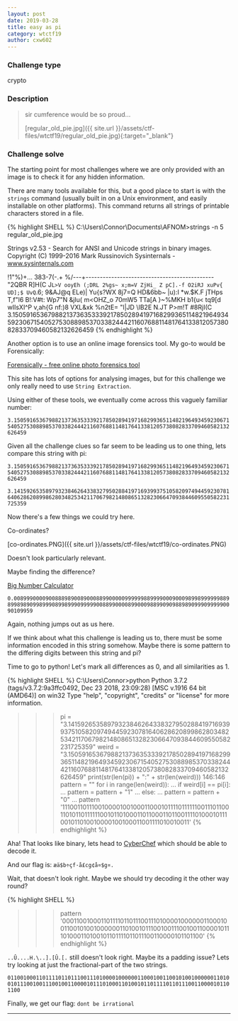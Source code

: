 ```yaml
---
layout: post
date: 2019-03-28
title: easy as pi
category: wtctf19
author: cxw602
---
```


### Challenge type
crypto

### Description

> sir cumference would be so proud...
>
> [regular_old_pie.jpg]({{ site.url }}/assets/ctf-files/wtctf19/regular_old_pie.jpg){:target="_blank"}

### Challenge solve

The starting point for most challenges where we are only provided with an image is to check it for any hidden information.

There are many tools available for this, but a good place to start is with the `strings` command (usually built in on a Unix environment, and easily installable on other platforms). This command returns all strings of printable characters stored in a file.

{% highlight SHELL %}
C:\Users\Connor\Documents\AFNOM>strings -n 5 regular_old_pie.jpg

Strings v2.53 - Search for ANSI and Unicode strings in binary images.
Copyright (C) 1999-2016 Mark Russinovich
Sysinternals - www.sysinternals.com

!1"%)+...
383-7(-.+
%/---+---------------------------------------------
"2QBR
R]H(C
J`L>V
ooyEh
(;DRL
2%gs~
x;m=V
ZjHi_
 Z pC].-f
O2iRJ
xuPv{
UD];$
UvQ`.6;
9&AJ\@q
ELe)|
Yu{s?WX
8j7=Q
HD&6bb~
|u):I
*w.$K.F
jTHps
T,f"l6
B!:V#t:
Wp7"N
&jIu(
m<OHZ_o
70mW5
TTa[A
}~%MKH
b1{u<
tq9[d
wIIsXI^P
v,ah{G
nf:)8
VXL&xk
%n2tE=
"l|JD
\IB2E
N.JT
P>m!T
#8RjI(C
3.150591653679882137363533392178502894197168299365114821964934592306715405275308898537033824442116076881148176413381205738082833709460582132626459
{% endhighlight %}

Another option is to use an online image forensics tool. My go-to would be Forensically:

[Forensically - free online photo forensics tool](https://29a.ch/photo-forensics)

This site has lots of options for analysing images, but for this challenge we only really need to use `String Extraction`.

Using either of these tools, we eventually come across this vaguely familiar number:

`3.150591653679882137363533392178502894197168299365114821964934592306715405275308898537033824442116076881148176413381205738082833709460582132626459`

Given all the challenge clues so far seem to be leading us to one thing, lets compare this string with pi:

`3.150591653679882137363533392178502894197168299365114821964934592306715405275308898537033824442116076881148176413381205738082833709460582132626459`

`3.141592653589793238462643383279502884197169399375105820974944592307816406286208998628034825342117067982148086513282306647093844609550582231725359`

Now there's a few things we could try here.

Co-ordinates?

[co-ordinates.PNG]({{ site.url }}/assets/ctf-files/wtctf19/co-ordinates.PNG)

Doesn't look particularly relevant.

Maybe finding the difference?

[Big Number Calculator](https://www.calculator.net/big-number-calculator.html?cx=3.150591653679882137363533392178502894197168299365114821964934592306715405275308898537033824442116076881148176413381205738082833709460582132626459&cy=3.1415926535897932384626433832795028841971693993751058209749445923078164062862089986280348253421170679821480865132823066470938446095505822317253594081284&cp=146&co=minus)

`0.00899900009008889890089000889900000999999889999000900098998999999889899898909989990899899909999900889900008990009889909098898909990999990090109959`

Again, nothing jumps out as us here.

If we think about what this challenge is leading us to, there must be some information encoded in this string somehow. Maybe there is some pattern to the differing digits between this string and pi?

Time to go to python! Let's mark all differences as 0, and all similarities as 1.

{% highlight SHELL %}
C:\Users\Connor>python
Python 3.7.2 (tags/v3.7.2:9a3ffc0492, Dec 23 2018, 23:09:28) [MSC v.1916 64 bit (AMD64)] on win32
Type "help", "copyright", "credits" or "license" for more information.
>>> pi = "3.141592653589793238462643383279502884197169399375105820974944592307816406286208998628034825342117067982148086513282306647093844609550582231725359"
>>> weird = "3.150591653679882137363533392178502894197168299365114821964934592306715405275308898537033824442116076881148176413381205738082833709460582132626459"
>>> print(str(len(pi)) + ":" + str(len(weird)))
146:146
>>> pattern = ""
>>> for i in range(len(weird)):
...     if weird[i] == pi[i]:
...             pattern = pattern + "1"
...     else:
...             pattern = pattern + "0"
...
>>> pattern
'11100110111001000010010001100010111101111110011101100110101101111110010110100011011000110110011110100010111001011010010000100100011001111010010011'
{% endhighlight %}

Aha! That looks like binary, lets head to [CyberChef](https://gchq.github.io/CyberChef) which should be able to decode it.

And our flag is: `æä$b÷çf·å£cg¢å¤$g¤.`

Wait, that doesn't look right. Maybe we should try decoding it the other way round?

{% highlight SHELL %}
>>> pattern
'00011001000110111101101110011101000010000001100010011001010010000001101001011100100111001001100001011101000110100101101111011011100110000101101100'
{% endhighlight %}

`..Û....H.\..].[Û.[.` still doesn't look right. Maybe its a padding issue? Lets try looking at just the fractional-part of the two strings.

`011001000110111101101110011101000010000001100010011001010010000001101001011100100111001001100001011101000110100101101111011011100110000101101100`

Finally, we get our flag: `dont be irrational`

---
